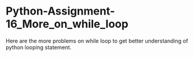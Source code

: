 # Python-Assignment-16_More_on_while_loop
Here are the more problems on while loop to get better understanding of python looping statement.
